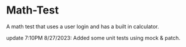 # Math-Test
A math test that uses a user login and has a built in calculator.

update 7:10PM 8/27/2023: Added some unit tests using mock & patch. 
